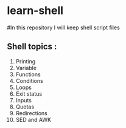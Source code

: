 # learn-shell
#In this repository I will keep shell script files   

Shell topics :
-----------
1. Printing
2. Variable
3. Functions
4. Conditions
5. Loops
6. Exit status 
7. Inputs
8. Quotas
9. Redirections
10. SED and AWK
